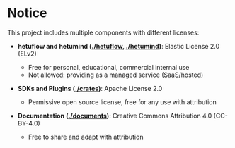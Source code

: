 # Notice

This project includes multiple components with different licenses:

- **hetuflow and hetumind ([./hetuflow](./hetuflow/), [./hetumind](./hetumind/))**: Elastic License 2.0 (ELv2)

  - Free for personal, educational, commercial internal use
  - Not allowed: providing as a managed service (SaaS/hosted)

- **SDKs and Plugins ([./crates](./crates/))**: Apache License 2.0

  - Permissive open source license, free for any use with attribution

- **Documentation ([./documents](./documents/))**: Creative Commons Attribution 4.0 (CC-BY-4.0)
  - Free to share and adapt with attribution

